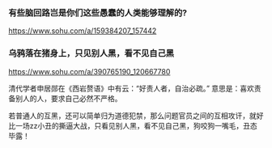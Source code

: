 ### 有些脑回路岂是你们这些愚蠢的人类能够理解的?
https://www.sohu.com/a/159384207_157442

### 乌鸦落在猪身上，只见别人黑，看不见自己黑
https://www.sohu.com/a/390765190_120667780

清代学者申居郧在《西岩赘语》中有云：“好责人者，自治必疏。” 意思是：喜欢责备别人的人，要求自己必然不严格。

若普通人的互黑，还可以简单归为道德犯禁，那么问题官员之间的互相攻讦，就好比一场zz小丑的撕逼大战，只看见别人黑，看不见自己黑，狗咬狗一嘴毛，丑态毕露！
